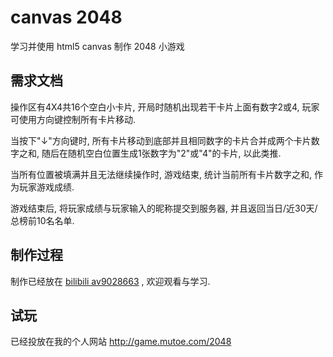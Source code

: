 # canvas 2048
学习并使用 html5 canvas 制作 2048 小游戏

## 需求文档

操作区有4X4共16个空白小卡片, 开局时随机出现若干卡片上面有数字2或4, 玩家可使用方向键控制所有卡片移动.

当按下"↓"方向键时, 所有卡片移动到底部并且相同数字的卡片合并成两个卡片数字之和, 随后在随机空白位置生成1张数字为"2"或"4"的卡片, 以此类推.

当所有位置被填满并且无法继续操作时, 游戏结束, 统计当前所有卡片数字之和, 作为玩家游戏成绩.

游戏结束后, 将玩家成绩与玩家输入的昵称提交到服务器, 并且返回当日/近30天/总榜前10名名单.

## 制作过程
制作已经放在 [bilibili av9028663](http://www.bilibili.com/video/av9028663/) , 欢迎观看与学习.

## 试玩
已经投放在我的个人网站 http://game.mutoe.com/2048
